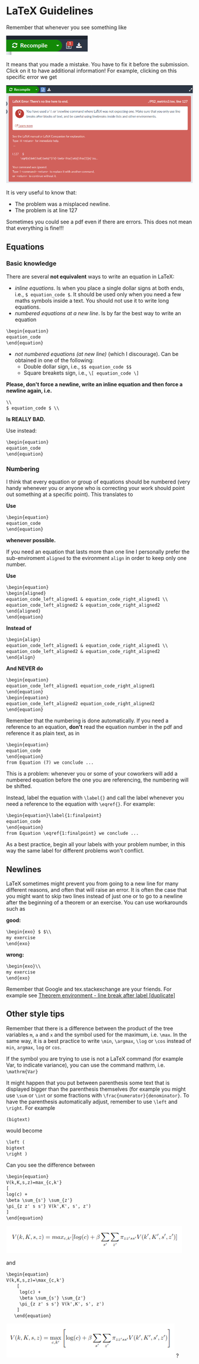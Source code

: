 # LaTeX Guidelines

Remember that whenever you see something like 

![Overleaf Error](/OverError.png)


It means that you made a mistake. You have to fix it before the submission. Click on it to have additional information!
For example, clicking on this specific error we get 

![Overleaf Error 1](/WrongNewline.png)


It is very useful to know that:
 * The problem was a misplaced newline.
 * The problem is at line 127

Sometimes you could see a pdf even if there are errors. This does not mean that everything is fine!!!

## Equations

### Basic knowledge

There are several **not equivalent** ways to write an equation in LaTeX:

 * *inline equations*. Is when you place a single dollar signs at both ends, i.e., `$ equation_code $`. It should be used only when you need a few maths symbols inside a text. You should not use it to write long equations.
 * *numbered equations at a new line*. Is by far the best way to write an equation
 ```
\begin{equation}
equation_code
\end{equation}
```
 * *not numbered equations (at new line)* (which I discourage). Can be obtained in one of the following:
    *  Double dollar sign, i.e.,  `$$ equation_code $$`
    *  Square breakets sign, i.e.,  `\[ equation_code \]`

**Please, don't force a newline, write an inline equation and then force a newline again, i.e.**
```
\\
$ equation_code $ \\
```
**Is REALLY BAD.**

Use instead:
```
\begin{equation}
equation_code
\end{equation}
```

### Numbering

I think that every equation or group of equations should be numbered (very handy whenever you or anyone who is correcting your work should point out something at a specific point). This translates to

**Use**
```
\begin{equation}
equation_code
\end{equation}
```
**whenever possible.**

If you need an equation that lasts more than one line I personally prefer the sub-enviroment `aligned` to the evironment `align` in order to keep only one number.

**Use**
```
\begin{equation}
\begin{aligned}
equation_code_left_aligned1 & equation_code_right_aligned1 \\
equation_code_left_aligned2 & equation_code_right_aligned2
\end{aligned}
\end{equation}
```
**Instead of**
```
\begin{align}
equation_code_left_aligned1 & equation_code_right_aligned1 \\
equation_code_left_aligned2 & equation_code_right_aligned2
\end{align}
```
**And NEVER do**
```
\begin{equation}
equation_code_left_aligned1 equation_code_right_aligned1
\end{equation}
\begin{equation}
equation_code_left_aligned2 equation_code_right_aligned2
\end{equation}
```

Remember that the numbering is done automatically. If you need a reference to an equation, **don't** read the equation number in the pdf and reference it as plain text, as in
```
\begin{equation}
equation_code
\end{equation}
from Equation (7) we conclude ...
```
This is a problem: whenever you or some of your coworkers will add a numbered equation before the one you are referencing, the numbering will be shifted.

Instead, label the equation with `\label{}` and call the label whenever you need a reference to the equation with `\eqref{}`. For example:
```
\begin{equation}\label{1:finalpoint}
equation_code
\end{equation}
from Equation \eqref{1:finalpoint} we conclude ...
```
As a best practice, begin all your labels with your problem number, in this way the same label for different problems won't conflict.


## Newlines

LaTeX sometimes might prevent you from going to a new line for many different reasons, and often that will raise an error.
It is often the case that you might want to skip two lines instead of just one or to go to a newline after the beginning of a theorem or an exercise. You can use workarounds such as


**good:**
```
\begin{exo} $ $\\
my exercise
\end{exo}
```

**wrong:**
```
\begin{exo}\\
my exercise
\end{exo}
```

Remember that Google and tex.stackexchange are your friends.
For example see [Theorem environment - line break after label [duplicate]](https://tex.stackexchange.com/questions/37797/theorem-environment-line-break-after-label/37805)

## Other style tips

Remember that there is a difference between the product of the tree variables `m`, `a` and `x` and the symbol used for the maximum, i.e. `\max`. In the same way, it is a best practice to write `\min`, `\argmax`, `\log` or `\cos` instead of `min`, `argmax`, `log` or `cos`.

If the symbol you are trying to use is not a LaTeX command (for example Var, to indicate variance), you can use the command mathrm, i.e. `\mathrm{Var}`

It might happen that you put between parenthesis some text that is displayed bigger than the parenthesis themselves (for example you might use `\sum` or `\int` or some fractions with `\frac{numerator}{denominator}`. To have the parenthesis automatically adjust, remember to use `\left` and `\right`. For example
```
(bigtext)
```
would become 
```
\left (
bigtext
\right )
```

Can you see the difference between
```
\begin{equation}
V(k,K,s,z)=max_{c,k'}
[
log(c) + 
\beta \sum_{s'} \sum_{z'}
\pi_{z z' s s'} V(k',K', s', z')
]
\end{equation}
```
![BadDisplay](/BadDisplay.png)

and
```
\begin{equation}
V(k,K,s,z)=\max_{c,k'}
    [
     log(c) + 
     \beta \sum_{s'} \sum_{z'}
     \pi_{z z' s s'} V(k',K', s', z')
    ]
   \end{equation}
```
![GoodDisplay](/GoodDisplay.png)
?
